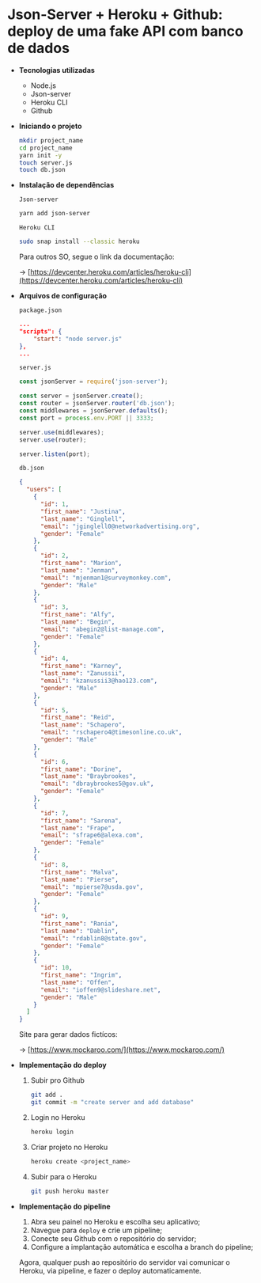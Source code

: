 # Json-Server + Heroku + Github: deploy de uma fake API com banco de dados

- **Tecnologias utilizadas**
    - Node.js
    - Json-server
    - Heroku CLI
    - Github
- **Iniciando o projeto**
    
     
    
    ```bash
    mkdir project_name
    cd project_name
    yarn init -y
    touch server.js
    touch db.json
    ```
    
- **Instalação de dependências**
    
    `Json-server`
    
    ```bash
    yarn add json-server
    ```
    
    `Heroku CLI`
    
    ```bash
    sudo snap install --classic heroku
    ```
    
    Para outros SO, segue o link da documentação:
    
    → [https://devcenter.heroku.com/articles/heroku-cli](https://devcenter.heroku.com/articles/heroku-cli)
    
- **Arquivos de configuração**
    
    `package.json`
    
    ```json
    ...
    "scripts": {
        "start": "node server.js"
    },
    ...
    ```
    
    `server.js`
    
    ```jsx
    const jsonServer = require('json-server');
    
    const server = jsonServer.create();
    const router = jsonServer.router('db.json');
    const middlewares = jsonServer.defaults();
    const port = process.env.PORT || 3333;
    
    server.use(middlewares);
    server.use(router);
    
    server.listen(port);
    ```
    
    `db.json`
    
    ```json
    {
      "users": [
        {
          "id": 1,
          "first_name": "Justina",
          "last_name": "Ginglell",
          "email": "jginglell0@networkadvertising.org",
          "gender": "Female"
        },
        {
          "id": 2,
          "first_name": "Marion",
          "last_name": "Jenman",
          "email": "mjenman1@surveymonkey.com",
          "gender": "Male"
        },
        {
          "id": 3,
          "first_name": "Alfy",
          "last_name": "Begin",
          "email": "abegin2@list-manage.com",
          "gender": "Female"
        },
        {
          "id": 4,
          "first_name": "Karney",
          "last_name": "Zanussii",
          "email": "kzanussii3@hao123.com",
          "gender": "Male"
        },
        {
          "id": 5,
          "first_name": "Reid",
          "last_name": "Schapero",
          "email": "rschapero4@timesonline.co.uk",
          "gender": "Male"
        },
        {
          "id": 6,
          "first_name": "Dorine",
          "last_name": "Braybrookes",
          "email": "dbraybrookes5@gov.uk",
          "gender": "Female"
        },
        {
          "id": 7,
          "first_name": "Sarena",
          "last_name": "Frape",
          "email": "sfrape6@alexa.com",
          "gender": "Female"
        },
        {
          "id": 8,
          "first_name": "Malva",
          "last_name": "Pierse",
          "email": "mpierse7@usda.gov",
          "gender": "Female"
        },
        {
          "id": 9,
          "first_name": "Rania",
          "last_name": "Dablin",
          "email": "rdablin8@state.gov",
          "gender": "Female"
        },
        {
          "id": 10,
          "first_name": "Ingrim",
          "last_name": "Offen",
          "email": "ioffen9@slideshare.net",
          "gender": "Male"
        }
      ]
    }
    ```
    
    Site para gerar dados fictícos:
    
    → [https://www.mockaroo.com/](https://www.mockaroo.com/)
    
- **Implementação do deploy**
    1. Subir pro Github
        
        ```bash
        git add .
        git commit -m "create server and add database"
        ```
        
    
    1. Login no Heroku
        
        ```bash
        heroku login
        ```
        
    2. Criar projeto no Heroku
        
        ```bash
        heroku create <project_name>
        ```
        
    3. Subir para o Heroku
        
        ```bash
        git push heroku master
        ```
        
- **Implementação do pipeline**
    1. Abra seu painel no Heroku e escolha seu aplicativo;
    2. Navegue para `deploy` e crie um pipeline;
    3. Conecte seu Github com o repositório do servidor;
    4. Configure a implantação automática e escolha a branch do pipeline;
    
    Agora, qualquer push ao repositório do servidor vai comunicar o Heroku, via pipeline, e fazer o deploy automaticamente.
